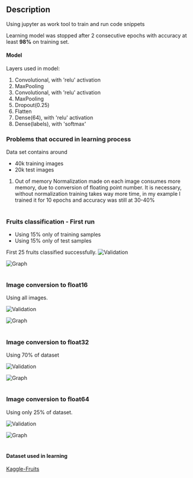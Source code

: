 ## Description
Using jupyter as work tool to train and run code snippets

Learning model was stopped after 2 consecutive epochs with accuracy at least **98%** on training set.

#### Model
Layers used in model:
1. Convolutional, with 'relu' activation
2. MaxPooling
2. Convolutional, with 'relu' activation
3. MaxPooling
3. Dropout(0.25)
3. Flatten 
3. Dense(64), with 'relu' activation
4. Dense(labels), with 'softmax'

### Problems that occured in learning process
Data set contains around
* 40k training images
* 20k test images

1. Out of memory
  Normalization made on each image consumes more memory, due to conversion of floating point number. It is necessary, without normalization training takes way more time, in my example I trained it for 10 epochs and accuracy was still at 30-40%

#
### Fruits classification - First run

* Using 15% only of training samples
* Using 15% only of test samples

First 25 fruits classified successfully.
![Validation](./last-validation.png)

![Graph](./Classification-of-120-fruits.png)

#
### Image conversion to float16
Using all images.

![Validation](./fruits-120-all_fruits_float16-with-98stop-1586819948-validation_example.png)

![Graph](./fruits-120-all_fruits_float16-with-98stop-1586819948-graph.png)

#
### Image conversion to float32
Using 70% of dataset

![Validation](./fruits-120-70%25_fruits_float32-with-98stop-1586820339-validation_example.png)

![Graph](./fruits-120-70%25_fruits_float32-with-98stop-1586820339-graph.png)

#
### Image conversion to float64
Using only 25% of dataset.

![Validation](./fruits-120-25%25_fruits_float64-with-98stop-1586820895-validation_example.png)

![Graph](./fruits-120-25%25_fruits_float64-with-98stop-1586820895-graph.png)

#
#### Dataset used in learning
[Kaggle-Fruits](https://www.kaggle.com/moltean/fruits)
